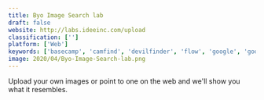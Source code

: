 ```yaml
---
title: Byo Image Search lab
draft: false 
website: http://labs.ideeinc.com/upload
classification: ['']
platform: ['Web']
keywords: ['basecamp', 'camfind', 'devilfinder', 'flow', 'google', 'google_lens', 'iqdb', 'kartoo', 'nise', 'picitup', 'pimeyes', 'plaghunter', 'revimg', 'saucenao', 'tineye', 'yebol', 'isk-daemon', 'trace.moe']
image: 2020/04/Byo-Image-Search-lab.png
---
```

Upload your own images or point to one on the web and we'll show you what it resembles.